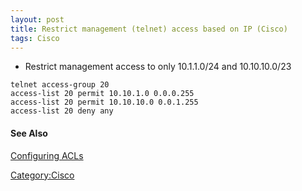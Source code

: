 ```yaml
---
layout: post 
title: Restrict management (telnet) access based on IP (Cisco)
tags: Cisco
---
```


-   Restrict management access to only 10.1.1.0/24 and 10.10.10.0/23

<!-- -->

    telnet access-group 20
    access-list 20 permit 10.10.1.0 0.0.0.255
    access-list 20 permit 10.10.10.0 0.0.1.255
    access-list 20 deny any

#### See Also

[Configuring
ACLs](http://www.cisco.com/en/US/products/sw/secursw/ps1018/products_tech_note09186a00800a5b9a.shtml#topic2)

[Category:Cisco](Category:Cisco "wikilink")

